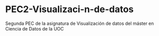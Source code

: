 # PEC2-Visualizaci-n-de-datos
Segunda PEC de la asignatura de Visualización de datos del máster en Ciencia de Datos de la UOC
